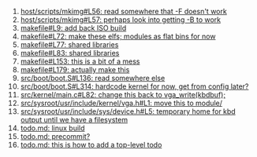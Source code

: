 1. [host/scripts/mkimg#L56: read somewhere that -F doesn't work](host/scripts/mkimg#L56)
2. [host/scripts/mkimg#L57: perhaps look into getting -B to work](host/scripts/mkimg#L57)
3. [makefile#L9: add back ISO build](makefile#L9)
4. [makefile#L72: make these elfs; modules as flat bins for now](makefile#L72)
5. [makefile#L77: shared libraries](makefile#L77)
6. [makefile#L83: shared libraries](makefile#L83)
7. [makefile#L153: this is a bit of a mess](makefile#L153)
8. [makefile#L179: actually make this](makefile#L179)
9. [src/boot/boot.S#L136: read somewhere else](src/boot/boot.S#L136)
10. [src/boot/boot.S#L314: hardcode kernel for now, get from config later?](src/boot/boot.S#L314)
11. [src/kernel/main.c#L82: change this back to vga_write(kbdbuf);](src/kernel/main.c#L82)
12. [src/sysroot/usr/include/kernel/vga.h#L1: move this to module/](src/sysroot/usr/include/kernel/vga.h#L1)
13. [src/sysroot/usr/include/sys/device.h#L5: temporary home for kbd output until we have a filesystem](src/sysroot/usr/include/sys/device.h#L5)
14. [todo.md: linux build](todo.md)
15. [todo.md: precommit?](todo.md)
16. [todo.md: this is how to add a top-level todo](todo.md)

[comment]: # (linux build)
[comment]: # (precommit?)
[comment]: # (this is how to add a top-level todo)
